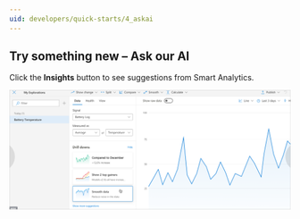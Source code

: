 ```yaml
---
uid: developers/quick-starts/4_askai
---
```


## Try something new – Ask our AI

Click the **Insights** button to see suggestions from Smart Analytics.

![Smart Analytics button](../tutorials/get-ai.png)
